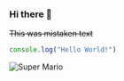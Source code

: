 ### Hi there 👋
~~This was mistaken text~~
```javascript
console.log("Hello World!")
```
![Super Mario](https://tenor.com/view/2d-mario-running-gif-5930085643515150510)


<!--
**diegoblancoruiz/diegoblancoruiz** is a ✨ _special_ ✨ repository because its `README.md` (this file) appears on your GitHub profile.

Here are some ideas to get you started:

- 🔭 I’m currently working on ...
- 🌱 I’m currently learning ...
- 👯 I’m looking to collaborate on ...
- 🤔 I’m looking for help with ...
- 💬 Ask me about ...
- 📫 How to reach me: ...
- 😄 Pronouns: ...
- ⚡ Fun fact: ...
-->
